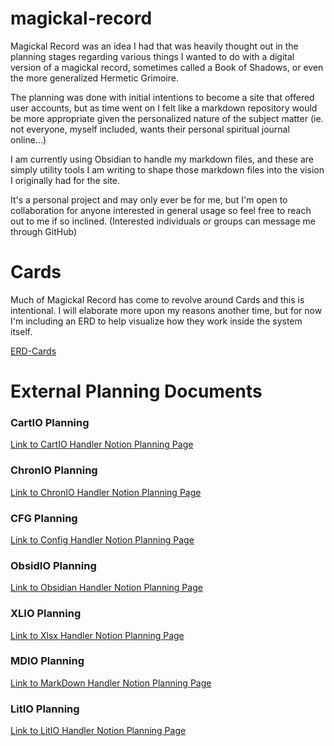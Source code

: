 # magickal-record

Magickal Record was an idea I had that was heavily
thought out in the planning stages regarding various
things I wanted to do with a digital version of 
a magickal record, sometimes called a Book of Shadows, 
or even the more generalized Hermetic Grimoire.

The planning was done with initial intentions to become
a site that offered user accounts, but as time went on
I felt like a markdown repository would be more 
appropriate given the personalized nature of the 
subject matter (ie. not everyone, myself included, 
wants their personal spiritual journal online...)

I am currently using Obsidian to handle my markdown
files, and these are simply utility tools I am writing
to shape those markdown files into the vision I 
originally had for the site.

It's a personal project and may only ever be for me,
but I'm open to collaboration for anyone interested 
in general usage so feel free to reach out to me
if so inclined. (Interested individuals or groups 
can message me through GitHub)

# Cards

Much of Magickal Record has come to revolve 
around Cards and this is intentional. I will
elaborate more upon my reasons another time, 
but for now I'm including an ERD to help visualize
how they work inside the system itself.

[ERD-Cards](ERD-Cards.md)

# External Planning Documents

### CartIO Planning

[Link to CartIO Handler Notion Planning Page](https://www.notion.so/Cartographer-1d5222f451ee814aa844cb5a858fb4c9?pvs=4)

### ChronIO Planning

[Link to ChronIO Handler Notion Planning Page](https://www.notion.so/Chronomancer-1d5222f451ee8181a7a3ea0e5b09f23c?pvs=4)

### CFG Planning

[Link to Config Handler Notion Planning Page](https://www.notion.so/Config-cfg-1e1222f451ee814bba6fd1beb8d26878?pvs=4)

### ObsidIO Planning

[Link to Obsidian Handler Notion Planning Page](https://www.notion.so/Obsidian-Handler-obsidio-1df222f451ee819f93ead60f8362f833?pvs=4)

### XLIO Planning

[Link to Xlsx Handler Notion Planning Page](https://www.notion.so/XL-Handler-xlio-1dd222f451ee80ccb2c9de79566f85dd?pvs=4)

### MDIO Planning

[Link to MarkDown Handler Notion Planning Page](https://www.notion.so/MD-Handler-mdio-1db222f451ee81ce812eeeecc7dd77e5?pvs=4)

### LitIO Planning

[Link to LitIO Handler Notion Planning Page](https://www.notion.so/LRT-Handler-litio-1d8222f451ee81c8ae83f8d4dacfdf85?pvs=4)
